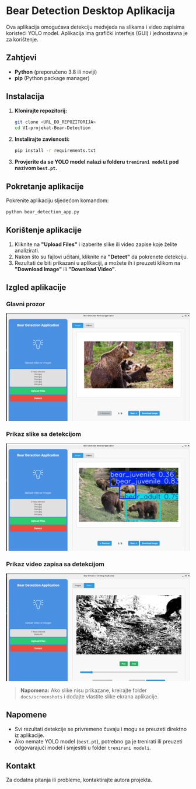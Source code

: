 # Bear Detection Desktop Aplikacija

Ova aplikacija omogućava detekciju medvjeda na slikama i video zapisima koristeći YOLO model. Aplikacija ima grafički interfejs (GUI) i jednostavna je za korištenje.

## Zahtjevi

- **Python** (preporučeno 3.8 ili noviji)
- **pip** (Python package manager)

## Instalacija

1. **Klonirajte repozitorij:**
   ```bash
   git clone <URL_DO_REPOZITORIJA>
   cd VI-projekat-Bear-Detection
   ```

2. **Instalirajte zavisnosti:**
   ```bash
   pip install -r requirements.txt
   ```

3. **Provjerite da se YOLO model nalazi u folderu `trenirani modeli` pod nazivom `best.pt`.**

## Pokretanje aplikacije

Pokrenite aplikaciju sljedećom komandom:
```bash
python bear_detection_app.py
```

## Korištenje aplikacije

1. Kliknite na **"Upload Files"** i izaberite slike ili video zapise koje želite analizirati.
2. Nakon što su fajlovi učitani, kliknite na **"Detect"** da pokrenete detekciju.
3. Rezultati će biti prikazani u aplikaciji, a možete ih i preuzeti klikom na **"Download Image"** ili **"Download Video"**.

## Izgled aplikacije

### Glavni prozor

![Glavni prozor aplikacije](docs/screenshots/main_window.png)

### Prikaz slike sa detekcijom

![Prikaz slike](docs/screenshots/image_detection.png)

### Prikaz video zapisa sa detekcijom

![Prikaz videa](docs/screenshots/video_detection.png)

> **Napomena:** Ako slike nisu prikazane, kreirajte folder `docs/screenshots` i dodajte vlastite slike ekrana aplikacije.

## Napomene

- Svi rezultati detekcije se privremeno čuvaju i mogu se preuzeti direktno iz aplikacije.
- Ako nemate YOLO model (`best.pt`), potrebno ga je trenirati ili preuzeti odgovarajući model i smjestiti u folder `trenirani modeli`.

## Kontakt

Za dodatna pitanja ili probleme, kontaktirajte autora projekta.